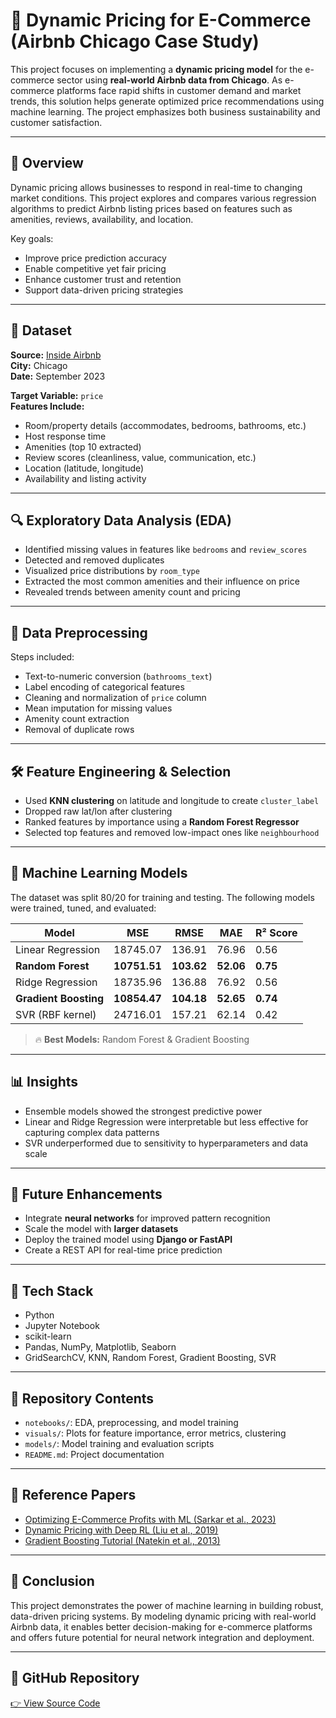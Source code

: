 # 🛒 Dynamic Pricing for E-Commerce (Airbnb Chicago Case Study)

This project focuses on implementing a **dynamic pricing model** for the e-commerce sector using **real-world Airbnb data from Chicago**. As e-commerce platforms face rapid shifts in customer demand and market trends, this solution helps generate optimized price recommendations using machine learning. The project emphasizes both business sustainability and customer satisfaction.

---

## 📌 Overview

Dynamic pricing allows businesses to respond in real-time to changing market conditions. This project explores and compares various regression algorithms to predict Airbnb listing prices based on features such as amenities, reviews, availability, and location.

Key goals:

- Improve price prediction accuracy
- Enable competitive yet fair pricing
- Enhance customer trust and retention
- Support data-driven pricing strategies

---

## 📂 Dataset

**Source:** [Inside Airbnb](https://insideairbnb.com/get-the-data)  
**City:** Chicago  
**Date:** September 2023

**Target Variable:** `price`  
**Features Include:**

- Room/property details (accommodates, bedrooms, bathrooms, etc.)
- Host response time
- Amenities (top 10 extracted)
- Review scores (cleanliness, value, communication, etc.)
- Location (latitude, longitude)
- Availability and listing activity

---

## 🔍 Exploratory Data Analysis (EDA)

- Identified missing values in features like `bedrooms` and `review_scores`
- Detected and removed duplicates
- Visualized price distributions by `room_type`
- Extracted the most common amenities and their influence on price
- Revealed trends between amenity count and pricing

---

## 🧹 Data Preprocessing

Steps included:

- Text-to-numeric conversion (`bathrooms_text`)
- Label encoding of categorical features
- Cleaning and normalization of `price` column
- Mean imputation for missing values
- Amenity count extraction
- Removal of duplicate rows

---

## 🛠️ Feature Engineering & Selection

- Used **KNN clustering** on latitude and longitude to create `cluster_label`
- Dropped raw lat/lon after clustering
- Ranked features by importance using a **Random Forest Regressor**
- Selected top features and removed low-impact ones like `neighbourhood`

---

## 🤖 Machine Learning Models

The dataset was split 80/20 for training and testing. The following models were trained, tuned, and evaluated:

| Model                 | MSE          | RMSE       | MAE       | R² Score |
| --------------------- | ------------ | ---------- | --------- | -------- |
| Linear Regression     | 18745.07     | 136.91     | 76.96     | 0.56     |
| **Random Forest**     | **10751.51** | **103.62** | **52.06** | **0.75** |
| Ridge Regression      | 18735.96     | 136.88     | 76.92     | 0.56     |
| **Gradient Boosting** | **10854.47** | **104.18** | **52.65** | **0.74** |
| SVR (RBF kernel)      | 24716.01     | 157.21     | 62.14     | 0.42     |

> 🔥 **Best Models:** Random Forest & Gradient Boosting

---

## 📊 Insights

- Ensemble models showed the strongest predictive power
- Linear and Ridge Regression were interpretable but less effective for capturing complex data patterns
- SVR underperformed due to sensitivity to hyperparameters and data scale

---

## 🚀 Future Enhancements

- Integrate **neural networks** for improved pattern recognition
- Scale the model with **larger datasets**
- Deploy the trained model using **Django or FastAPI**
- Create a REST API for real-time price prediction

---

## 🧰 Tech Stack

- Python
- Jupyter Notebook
- scikit-learn
- Pandas, NumPy, Matplotlib, Seaborn
- GridSearchCV, KNN, Random Forest, Gradient Boosting, SVR

---

## 📁 Repository Contents

- `notebooks/`: EDA, preprocessing, and model training
- `visuals/`: Plots for feature importance, error metrics, clustering
- `models/`: Model training and evaluation scripts
- `README.md`: Project documentation

---

## 📎 Reference Papers

- [Optimizing E-Commerce Profits with ML (Sarkar et al., 2023)](https://doi.org/10.32996/jcsts.2023.5.4.19)
- [Dynamic Pricing with Deep RL (Liu et al., 2019)](https://arxiv.org/abs/1912.02572)
- [Gradient Boosting Tutorial (Natekin et al., 2013)](https://doi.org/10.3389/fnbot.2013.00021)

---

## 🏁 Conclusion

This project demonstrates the power of machine learning in building robust, data-driven pricing systems. By modeling dynamic pricing with real-world Airbnb data, it enables better decision-making for e-commerce platforms and offers future potential for neural network integration and deployment.

---

## 🔗 GitHub Repository

[👉 View Source Code](https://github.com/GopiShankarR/CS584Group-29-Dynamic-Pricing-for-E-Commerce)

